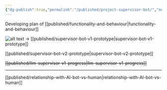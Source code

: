 ```yaml
---
{"dg-publish":true,"permalink":"/published/project-supervisor-bot/","noteIcon":""}
---
```


Developing plan of [[published/functionality-and-behaviour\|functionality-and-behaviour]]

![alt text](/img/user/images/supervisor-bot-v1.5.png)
→ [[published/supervisor-bot-v1-prototype\|supervisor-bot-v1-prototype]]

[[published/supervisor-bot-v2-prototype\|supervisor-bot-v2-prototype]]

~~[[published/llm-supervisor-v1-progress\|llm-supervisor-v1-progress]]~~

---

[[published/relationship-with-AI-bot-vs-human\|relationship-with-AI-bot-vs-human]]
